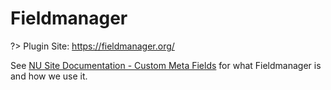 # Fieldmanager

?> Plugin Site: https://fieldmanager.org/

See [NU Site Documentation - Custom Meta Fields](../nu-site-doc/custom-meta-fields.md) for what Fieldmanager is and how we use it.